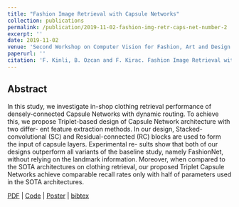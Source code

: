 ```yaml
---
title: "Fashion Image Retrieval with Capsule Networks"
collection: publications
permalink: /publication/2019-11-02-fashion-img-retr-caps-net-number-2
excerpt: ''
date: 2019-11-02
venue: 'Second Workshop on Computer Vision for Fashion, Art and Design as part of ICCV Workshops'
paperurl: ''
citation: 'F. Kinli, B. Ozcan and F. Kirac. Fashion Image Retrieval with Capsule Networks. In Proceedings of The IEEE International Conference on Computer Vision (ICCV) Workshops, Oct, 2019.'
---
```


## Abstract
In this study, we investigate in-shop clothing retrieval performance of densely-connected Capsule Networks with dynamic routing. To achieve this, we propose Triplet-based design of Capsule Network architecture with two differ- ent feature extraction methods. In our design, Stacked- convolutional (SC) and Residual-connected (RC) blocks are used to form the input of capsule layers. Experimental re- sults show that both of our designs outperform all variants of the baseline study, namely FashionNet, without relying on the landmark information. Moreover, when compared to the SOTA architectures on clothing retrieval, our proposed Triplet Capsule Networks achieve comparable recall rates only with half of parameters used in the SOTA architectures.


[PDF](http://openaccess.thecvf.com/content_ICCVW_2019/papers/CVFAD/Kinli_Fashion_Image_Retrieval_with_Capsule_Networks_ICCVW_2019_paper.pdf) | 
[Code](https://github.com/birdortyedi/image-retrieval-with-capsules) |
[Poster][iccv-poster] |
[bibtex](_bibtex/fashion-img-retr-caps-net.md)


[iccv-poster]: https://birdortyedi.github.io/files/iccv_poster.pptx

